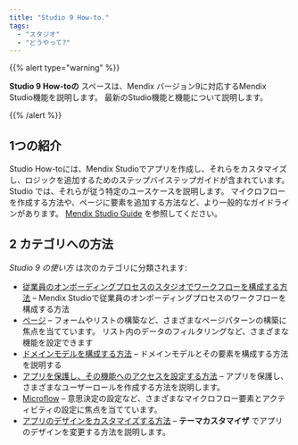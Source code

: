 ```yaml
---
title: "Studio 9 How-to."
tags:
  - "スタジオ"
  - "どうやって?"
---
```


{{% alert type="warning" %}}

**Studio 9 How-toの** スペースは、Mendix バージョン9に対応するMendix Studio機能を説明します。 最新のStudio機能と機能について説明します。

{{% /alert %}}

## 1つの紹介

Studio How-toには、Mendix Studioでアプリを作成し、それらをカスタマイズし、ロジックを追加するためのステップバイステップガイドが含まれています。 Studio では、それらが従う特定のユースケースを説明します。 マイクロフローを作成する方法や、ページに要素を追加する方法など、より一般的なガイドラインがあります。 [Mendix Studio Guide](/studio) を参照してください。

## 2 カテゴリへの方法

*Studio 9 の使い方* は次のカテゴリに分類されます:

* [従業員のオンボーディングプロセスのスタジオでワークフローを構成する方法](workflow-how-to-configure) – Mendix Studioで従業員のオンボーディングプロセスのワークフローを構成する方法
* [ページ](pages) – フォームやリストの構築など、さまざまなページパターンの構築に焦点を当てています。 リスト内のデータのフィルタリングなど、さまざまな機能を設定できます
* [ドメインモデルを構成する方法](domain-model-how-to-configure) – ドメインモデルとその要素を構成する方法を説明する
* [アプリを保護し、その機能へのアクセスを設定する方法](security-how-to-configure-roles) – アプリを保護し、さまざまなユーザーロールを作成する方法を説明します。
* [Microflow](microflows) – 意思決定の設定など、さまざまなマイクロフロー要素とアクティビティの設定に焦点を当てています。
* [アプリのデザインをカスタマイズする方法](theme-customizer-how-to-customize-design) – **テーマカスタマイザ** でアプリのデザインを変更する方法を説明します。
